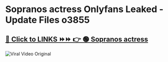 
 # Sopranos actress Onlyfans Leaked - Update Files o3855

## <h2><a href="https://clipsfans.com/Sopranos_actress&ref=git">🔗 Click to LINKS ⏩⏩ 👉 🟢 Sopranos actress </a></h2>

<a href="https://clipsfans.com/Sopranos_actress&ref=git" rel="nofollow" data-target="animated-image.originalLink"><img src="https://i.ibb.co.com/xMMVF88/686577567.gif" alt="Viral Video Original" style="max-width: 100%; display: inline-block;" data-target="animated-image.originalImage"></a>

